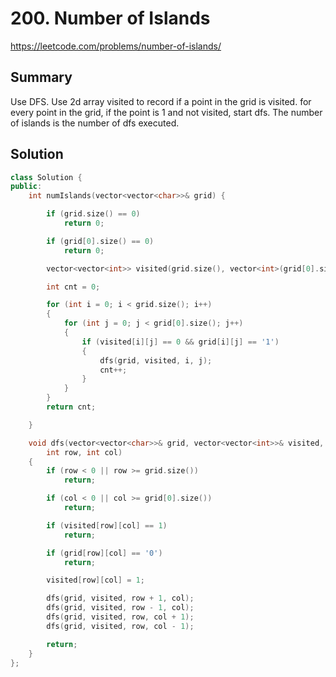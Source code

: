 # 200. Number of Islands

<https://leetcode.com/problems/number-of-islands/>

## Summary

Use DFS. Use 2d array visited to record if a point in the grid is visited. for every point in the grid, if the point is 1 and not visited, start dfs. The number of islands is the number of dfs executed.

## Solution

```cpp
class Solution {
public:
    int numIslands(vector<vector<char>>& grid) {

        if (grid.size() == 0)
            return 0;

        if (grid[0].size() == 0)
            return 0;

        vector<vector<int>> visited(grid.size(), vector<int>(grid[0].size()));

        int cnt = 0;

        for (int i = 0; i < grid.size(); i++)
        {
            for (int j = 0; j < grid[0].size(); j++)
            {
                if (visited[i][j] == 0 && grid[i][j] == '1')
                {
                    dfs(grid, visited, i, j);
                    cnt++;
                }
            }
        }
        return cnt;

    }

    void dfs(vector<vector<char>>& grid, vector<vector<int>>& visited,
        int row, int col)
    {
        if (row < 0 || row >= grid.size())
            return;

        if (col < 0 || col >= grid[0].size())
            return;

        if (visited[row][col] == 1)
            return;

        if (grid[row][col] == '0')
            return;

        visited[row][col] = 1;

        dfs(grid, visited, row + 1, col);
        dfs(grid, visited, row - 1, col);
        dfs(grid, visited, row, col + 1);
        dfs(grid, visited, row, col - 1);

        return;
    }
};
```
